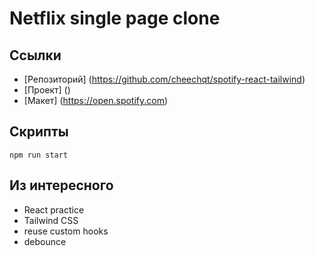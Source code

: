 # Netflix single page clone

## Ссылки

- [Репозиторий] (https://github.com/cheechqt/spotify-react-tailwind)
- [Проект] ()
- [Макет] (https://open.spotify.com)

## Скрипты

```
npm run start
```

## Из интересного

- React practice
- Tailwind CSS
- reuse custom hooks
- debounce
